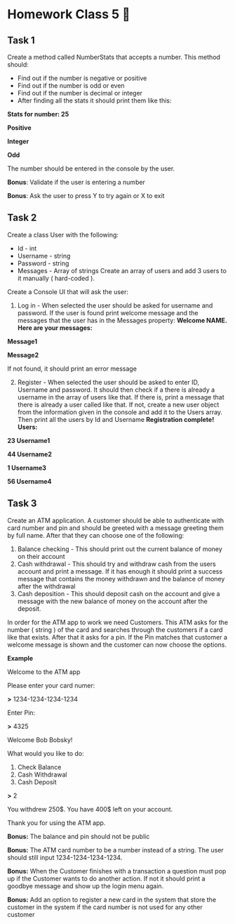 # Homework Class 5 📒

## Task 1
Create a method called NumberStats that accepts a number. This method should:
* Find out if the number is negative or positive
* Find out if the number is odd or even
* Find out if the number is decimal or integer
* After finding all the stats it should print them like this:

**Stats for number: 25**

**Positive**

**Integer**

**Odd**

The number should be entered in the console by the user.

**Bonus**: Validate if the user is entering a number

**Bonus**: Ask the user to press Y to try again or X to exit

## Task 2
Create a class User with the following:
* Id - int
* Username - string
* Password - string
* Messages - Array of strings
Create an array of users and add 3 users to it manually ( hard-coded ).

Create a Console UI that will ask the user:

1) Log in - When selected the user should be asked for username and password. If the user is found print welcome message and the messages that the user has in the Messages property:
**Welcome NAME. Here are your messages:**

**Message1**

**Message2**

If not found, it should print an error message

2) Register - When selected the user should be asked to enter ID, Username and password. It should then check if a there is already a username in the array of users like that. If there is, print a message that there is already a user called like that. If not, create a new user object from the information given in the console and add it to the Users array. Then print all the users by Id and Username
**Registration complete! Users:**

**23 Username1**

**44 Username2**

**1 Username3**

**56 Username4**

## Task 3
Create an ATM application. A customer should be able to authenticate with card number and pin and should be greeted with a message greeting them by full name. After that they can choose one of the following:
1) Balance checking - This should print out the current balance of money on their account
2) Cash withdrawal - This should try and withdraw cash from the users account and print a message. If it has enough it should print a success message that contains the money withdrawn and the balance of money after the withdrawal  
3) Cash deposition - This should deposit cash on the account and give a message with the new balance of money on the account after the deposit.

In order for the ATM app to work we need Customers. This ATM asks for the number ( string ) of the card and searches through the customers if a card like that exists. After that it asks for a pin. If the Pin matches that customer a welcome message is shown and the customer can now choose the options.

**Example**

Welcome to the ATM app

Please enter your card numer:

**\>** 1234-1234-1234-1234

Enter Pin:

**\>** 4325

Welcome Bob Bobsky!

What would you like to do:

1) Check Balance
2) Cash Withdrawal
3) Cash Deposit

**\>** 2

You withdrew 250\$. You have 400\$ left on your account.

Thank you for using the ATM app.
 
**Bonus:** The balance and pin should not be public

**Bonus:** The ATM card number to be a number instead of a string. The user should still input 1234-1234-1234-1234.

**Bonus:** When the Customer finishes with a transaction a question must pop up if the Customer wants to do another action. If not it should print a goodbye message and show up the login menu again.

**Bonus:** Add an option to register a new card in the system that store the customer in the system if the card number is not used for any other customer
